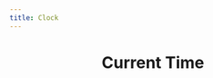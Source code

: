 ```yaml
---
title: Clock
---
```


<script src="./assets/scripts/time.js" type="text/javascript"></script>
<center><h1>Current Time</h1></center>
<center><h1><div id="CurrentTime"></div></h1></center>